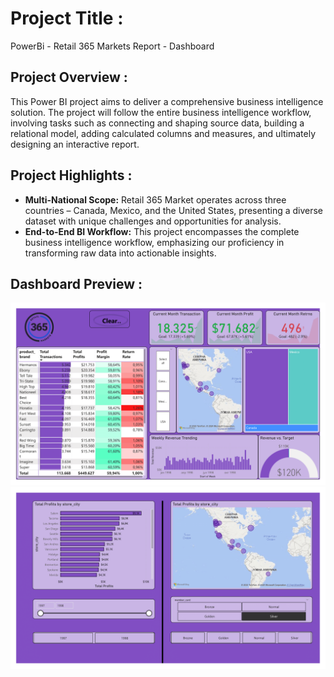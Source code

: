 # Project Title :

PowerBi - Retail 365 Markets Report - Dashboard

## Project Overview :
This Power BI project aims to deliver a comprehensive business intelligence solution. 
The project will follow the entire business intelligence workflow, involving tasks such as connecting and shaping source data, 
building a relational model, adding calculated columns and measures, and ultimately designing an interactive report.

## Project Highlights :

- **Multi-National Scope:** Retail 365 Market operates across three countries – Canada, Mexico, and the United States, presenting a diverse dataset with unique challenges and opportunities for analysis.
- **End-to-End BI Workflow:** This project encompasses the complete business intelligence workflow, emphasizing our proficiency in transforming raw data into actionable insights.

## Dashboard Preview :

<img src="Images/PowerBi- Retail 365 Markets Report - Dashboard-1.png">
<img src="Images/PowerBi- Retail 365 Markets Report - Dashboard-2.png">

